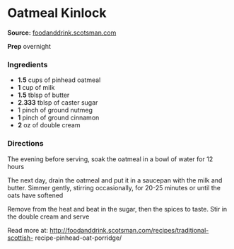 #  Oatmeal Kinlock

**Source:** [foodanddrink.scotsman.com](https://foodanddrink.scotsman.com/recipes/traditional-scottish-recipe-pinhead-oat-porridge/)

**Prep** overnight

###  Ingredients

  *  **1.5** cups of pinhead oatmeal 
  *  **1** cup of milk
  *  **1.5** tblsp of butter
  *   **2.333** tblsp of caster sugar
  * 1 pinch of ground nutmeg 
  *  **1** pinch of ground cinnamon
  *  **2** oz of double cream
  
  

###  Directions

The evening before serving, soak the oatmeal in a bowl of water for 12 hours

The next day, drain the oatmeal and put it in a saucepan with the milk and
butter. Simmer gently, stirring occasionally, for 20-25 minutes or until the
oats have softened

Remove from the heat and beat in the sugar, then the spices to taste. Stir in
the double cream and serve

Read more at: http://foodanddrink.scotsman.com/recipes/traditional-scottish-
recipe-pinhead-oat-porridge/

